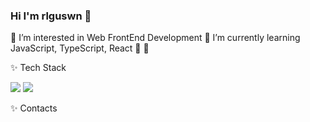 ### Hi I'm rlguswn 👋

🍉 I’m interested in Web FrontEnd Development
🍉 I’m currently learning JavaScript, TypeScript, React
🌱 
🌱 

✨ Tech Stack

<img src="https://img.shields.io/badge/Python-FFCA28?style=flat-square&logo=#3776AB&logoColor=white"/> <img src="https://img.shields.io/badge/Django-FFCA28?style=flat-square&logo#092E20&logoColor=white"/>
   
✨ Contacts
